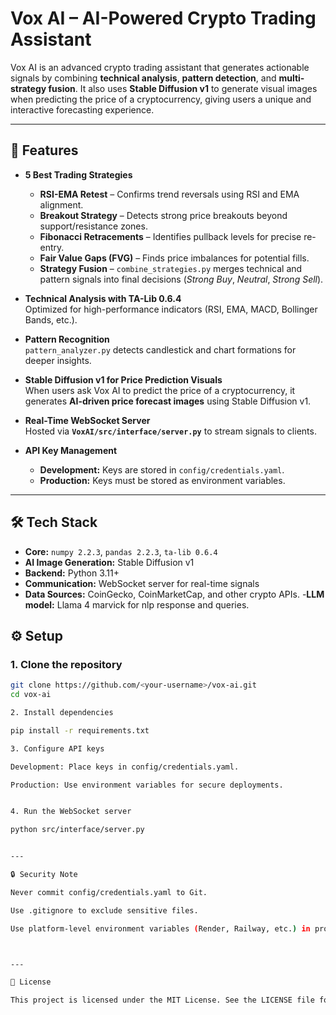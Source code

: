 # Vox AI – AI-Powered Crypto Trading Assistant

Vox AI is an advanced crypto trading assistant that generates actionable signals by combining **technical analysis**, **pattern detection**, and **multi-strategy fusion**. It also uses **Stable Diffusion v1** to generate visual images when predicting the price of a cryptocurrency, giving users a unique and interactive forecasting experience.

---

## 🚀 Features

- **5 Best Trading Strategies**
  - **RSI-EMA Retest** – Confirms trend reversals using RSI and EMA alignment.
  - **Breakout Strategy** – Detects strong price breakouts beyond support/resistance zones.
  - **Fibonacci Retracements** – Identifies pullback levels for precise re-entry.
  - **Fair Value Gaps (FVG)** – Finds price imbalances for potential fills.
  - **Strategy Fusion** – `combine_strategies.py` merges technical and pattern signals into final decisions (*Strong Buy*, *Neutral*, *Strong Sell*).

- **Technical Analysis with TA-Lib 0.6.4**  
  Optimized for high-performance indicators (RSI, EMA, MACD, Bollinger Bands, etc.).

- **Pattern Recognition**  
  `pattern_analyzer.py` detects candlestick and chart formations for deeper insights.

- **Stable Diffusion v1 for Price Prediction Visuals**  
  When users ask Vox AI to predict the price of a cryptocurrency, it generates **AI-driven price forecast images** using Stable Diffusion v1.

- **Real-Time WebSocket Server**  
  Hosted via **`VoxAI/src/interface/server.py`** to stream signals to clients.

- **API Key Management**  
  - **Development:** Keys are stored in `config/credentials.yaml`.  
  - **Production:** Keys must be stored as environment variables.

---

## 🛠 Tech Stack

- **Core:** `numpy 2.2.3`, `pandas 2.2.3`, `ta-lib 0.6.4`
- **AI Image Generation:** Stable Diffusion v1
- **Backend:** Python 3.11+
- **Communication:** WebSocket server for real-time signals
- **Data Sources:** CoinGecko, CoinMarketCap, and other crypto APIs.
-**LLM model:** Llama 4 marvick for nlp response and queries.


## ⚙️ Setup

### **1. Clone the repository**
```bash
git clone https://github.com/<your-username>/vox-ai.git
cd vox-ai

2. Install dependencies

pip install -r requirements.txt

3. Configure API keys

Development: Place keys in config/credentials.yaml.

Production: Use environment variables for secure deployments.


4. Run the WebSocket server

python src/interface/server.py


---

🔒 Security Note

Never commit config/credentials.yaml to Git.

Use .gitignore to exclude sensitive files.

Use platform-level environment variables (Render, Railway, etc.) in production.



---

📜 License

This project is licensed under the MIT License. See the LICENSE file for details.

